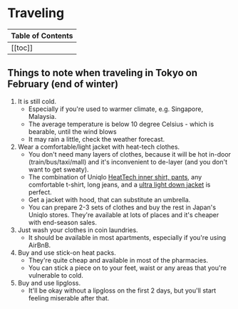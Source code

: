 # Traveling

| Table of Contents |
|:------------------|
| [[toc]] |

## Things to note when traveling in Tokyo on February (end of winter)

1. It is still cold.
    - Especially if you're used to warmer climate, e.g. Singapore, Malaysia.
    - The average temperature is below 10 degree Celsius - which is bearable, until the wind blows
    - It may rain a little, check the weather forecast.
1. Wear a comfortable/light jacket with heat-tech clothes.
    - You don't need many layers of clothes, because it will be hot in-door (train/bus/taxi/mall) and it's inconvenient to de-layer (and you don't want to get sweaty).
    - The combination of Uniqlo [HeatTech inner shirt, pants](http://www.uniqlo.com/sg/store/men/collections/heattech.html), any comfortable t-shirt, long jeans, and a [ultra light down jacket](https://www.uniqlo.com/us/en/men/outerwear-and-blazers/ultra-light-down) is perfect.
    - Get a jacket with hood, that can substitute an umbrella.
    - You can prepare 2-3 sets of clothes and buy the rest in Japan's Uniqlo stores. They're available at lots of places and it's cheaper with end-season sales.
1. Just wash your clothes in coin laundries.
    - It should be available in most apartments, especially if you're using AirBnB.
1. Buy and use stick-on heat packs.
    - They're quite cheap and available in most of the pharmacies.
    - You can stick a piece on to your feet, waist or any areas that you're vulnerable to cold.
1. Buy and use lipgloss.
    - It'll be okay without a lipgloss on the first 2 days, but you'll start feeling miserable after that.
